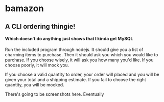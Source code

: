 # bamazon
## A CLI ordering thingie!
#### Which doesn't do anything just shows that I kinda get MySQL

Run the included program through nodejs. It should give you a list of charming items to purchase. 
Then it should ask you which you would like to purchase.
If you choose wisely, it will ask you how many you'd like.
If you choose poorly, it will mock you.

If you choose a valid quantity to order, your order will placed and you will be given your total and a shipping estimate.
If you fail to choose the right quantity, you will be mocked.

There's going to be screenshots here. Eventually

